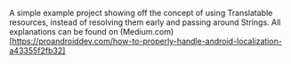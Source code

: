 A simple example project showing off the concept of using Translatable resources, instead of resolving them early and passing around Strings.
All explanations can be found on (Medium.com)[https://proandroiddev.com/how-to-properly-handle-android-localization-a43355f2fb32]
